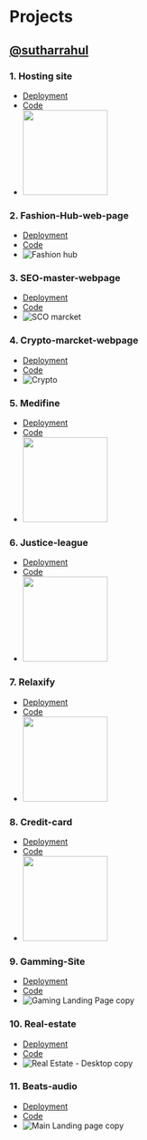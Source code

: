 # Projects
## [@sutharrahul](https://github.com/sutharrahul)


### 1. Hosting site
  - [Deployment](https://sutharrahul.github.io/hosting-site/)
  - [Code](https://github.com/sutharrahul/hosting-site)
  - <img src="https://github.com/sutharrahul/projects/assets/117563756/b7397fa2-9072-4d0b-a520-3772b7da45eb" height="150"/>

### 2. Fashion-Hub-web-page
  - [Deployment](https://sutharrahul.github.io/Fashion-Hub-web-page/)
  - [Code](https://github.com/sutharrahul/Fashion-Hub-web-page)
  - ![Fashion hub](https://github.com/sutharrahul/projects/assets/117563756/51c02bd6-71da-42e9-91bc-6e19b9179eab)

### 3. SEO-master-webpage
  - [Deployment](https://sutharrahul.github.io/SEO-master-webpage/)
  - [Code](https://github.com/sutharrahul/SEO-master-webpage)
  - ![SCO marcket](https://github.com/sutharrahul/projects/assets/117563756/e8608cc0-aa0f-4e8e-a889-5c7873f62d81)
  
### 4. Crypto-marcket-webpage 
- [Deployment](https://sutharrahul.github.io/crypto-marcket-webpage/)
- [Code](https://github.com/sutharrahul/crypto-marcket-webpage)
- ![Crypto](https://github.com/sutharrahul/projects/assets/117563756/298b4be7-4ed4-46b5-ba1f-7738a15aa294)

### 5. Medifine 
- [Deployment](https://sutharrahul.github.io/medifine/)
- [Code](https://github.com/sutharrahul/medifine)
- <img src="https://github.com/sutharrahul/projects/assets/117563756/05eb2060-b42d-4b66-bf48-d9262187d05e" height="150"/>

### 6. Justice-league
- [Deployment](https://sutharrahul.github.io/justice-league/)
- [Code](https://github.com/sutharrahul/justice-league)
- <img src="https://github.com/sutharrahul/projects/assets/117563756/ccb7d372-bfe6-4277-a719-d183f21b4394" height="150"/>

### 7. Relaxify 
- [Deployment](https://sutharrahul.github.io/relaxify/)
- [Code](https://github.com/sutharrahul/relaxify)
- <img src="https://github.com/sutharrahul/projects/assets/117563756/8b7c6422-7f98-45a6-87be-e3ee0f879797" height="150"/>

### 8. Credit-card
- [Deployment](https://sutharrahul.github.io/Credit-card/)
- [Code](https://github.com/sutharrahul/Credit-card)
- <img src="https://github.com/sutharrahul/projects/assets/117563756/d548ebc0-ff0f-4bbd-a623-8733df5cea47" height="150"/>

### 9. Gamming-Site
- [Deployment](https://sutharrahul.github.io/gaming-site/)
- [Code](https://github.com/sutharrahul/gaming-site)
- ![Gaming Landing Page copy](https://github.com/sutharrahul/projects/assets/117563756/e45ffea0-8f1e-4b3e-a5b8-cc21e02c7ea8)

### 10. Real-estate
- [Deployment](https://sutharrahul.github.io/real-estate/)
- [Code](https://github.com/sutharrahul/real-estate)
- ![Real Estate - Desktop copy](https://github.com/sutharrahul/projects/assets/117563756/4f65f336-c6a9-4229-812a-7278d320a270)

### 11. Beats-audio
- [Deployment](https://sutharrahul.github.io/beats-audio/)
- [Code](https://github.com/sutharrahul/beats-audio)
- ![Main Landing page copy](https://github.com/sutharrahul/projects/assets/117563756/9df1771b-b063-45f1-acd5-0a2ed3fd9cdb)

